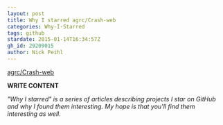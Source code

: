 ```yaml
---
layout: post
title: Why I starred agrc/Crash-web
categories: Why-I-Starred
tags: github
stardate: 2015-01-14T16:34:57Z
gh_id: 29209015
author: Nick Peihl
---
```


[agrc/Crash-web](https://github.com/agrc/Crash-web)

**WRITE CONTENT**

*"Why I starred" is a series of articles describing projects I star on GitHub and why I found them interesting. My hope is that you'll find them interesting as well.*

